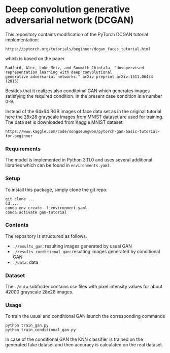 Deep convolution generative adversarial network (DCGAN)
============================================

This repository contains modification of the PyTorch DCGAN tutorial implementation:
```
https://pytorch.org/tutorials/beginner/dcgan_faces_tutorial.html
```
which is based on the paper

```
Radford, Alec, Luke Metz, and Soumith Chintala. "Unsupervised representation learning with deep convolutional 
generative adversarial networks." arXiv preprint arXiv:1511.06434 (2015)
```

Besides that it realizes also conditoinal GAN which  generates images satisfying the 
required condition. In the present case condition is a number 0-9. 

Instead of the 64x64 RGB images of face data set as in the original tutorial here the 
28x28 grayscale images from MNIST dataset are used 
for training. The data set is downloaded from Kaggle MNIST dataset 
```
https://www.kaggle.com/code/songseungwon/pytorch-gan-basic-tutorial-for-beginner
```


### Requirements

The model is implemented in Python 3.11.0 and uses several additional libraries which can be found in
`environments.yaml`.

### Setup

To install this package, simply clone the git repo:

```
git clone ...
cd ...
conda env create -f environment.yaml
conda activate gan-tutorial
```

### Contents

The repository is structured as follows.

* `./results_gan`: resulting images generated by usual GAN
* `./results_conditional_gan`: resulting images generated by conditional GAN
* `./data`: data

### Dataset

The `./data` subfolder contains csv files with pixel intensity values for about 42000 grayscale 28x28 images. 

### Usage

To train the usual and conditional GAN launch the corresponding commands

```
python train_gan.py
python train_conditional_gan.py
```

In case of the conditional GAN the KNN classifier is trained on the generated fake dataset and 
then accuracy is calculated on the real dataset. 